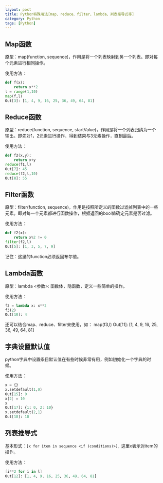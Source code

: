 ```yaml
---
layout: post
title: Python特殊用法[map、reduce、filter、lambda、列表推导式等]
category: Python
tags: [Python]
---
```


## Map函数

原型：map(function, sequence)，作用是将一个列表映射到另一个列表。即对每个元素进行相同操作。

使用方法：

```python
def f(x):
    return x**2
l = range(1,10)
map(f,l)
Out[3]: [1, 4, 9, 16, 25, 36, 49, 64, 81]

```

## Reduce函数 

原型：reduce(function, sequence, startValue)，作用是将一个列表归纳为一个输出。即先对1，2元素进行操作，得到结果与3元素操作，直到最后。

使用方法：

```python
def f2(x,y):
    return x+y
reduce(f1,l)
Out[7]: 45
reduce(f2,l,10)
Out[8]: 55
```

## Filter函数 

原型：filter(function, sequence)，作用是按照所定义的函数过滤掉列表中的一些元素。即对每一个元素都进行函数操作，根据返回的bool值确定元素是否过滤。

使用方法：

```python
def f2(x):
    return x%2 != 0
filter(f2,l)
Out[5]: [1, 3, 5, 7, 9]
```

记住：这里的function必须返回布尔值。

## Lambda函数 

原型：lambda <参数>: 函数体，隐函数，定义一些简单的操作。

使用方法：


```python
f3 = lambda x: x**2
f3(2)
Out[10]: 4
```

还可以结合map、reduce、filter来使用，如：
map(f3,l)
Out[11]: [1, 4, 9, 16, 25, 36, 49, 64, 81]

## 字典设置默认值

python字典中设置条目默认值在有些时候非常有用，例如初始化一个字典的时候。

使用方法：

```python
x = {}
x.setdefault(1,0)
Out[15]: 0
x[2] = 10
x
Out[17]: {1: 0, 2: 10}
x.setdefault(2,1)
Out[18]: 10
```

## 列表推导式

基本形式：`[x for item in sequence <if (conditions)>],` 这里x表示对item的操作。

使用方法：

```python
[i**2 for i in l]
Out[12]: [1, 4, 9, 16, 25, 36, 49, 64, 81]
```







